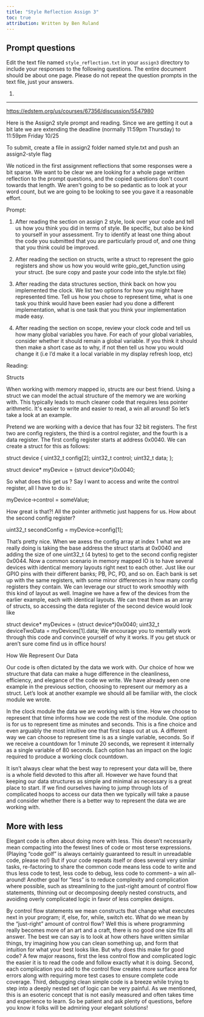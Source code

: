 ```yaml
---
title: "Style Reflection Assign 3"
toc: true
attribution: Written by Ben Ruland
---
```



## Prompt questions
Edit the text file named `style_reflection.txt` in your `assign3` directory to include your responses to the following questions. The entire document should be about one page. Please do not repeat the question prompts in the text file, just your answers.

1.

-------------

https://edstem.org/us/courses/67356/discussion/5547980

Here is the Assign2 style prompt and reading. Since we are getting it out a bit late we are extending the deadline (normally 11:59pm Thursday) to 11:59pm Friday 10/25

To submit, create a file in assign2 folder named style.txt and push an assign2-style flag

We noticed in the first assignment reflections that some responses were a bit sparse. We want to be clear we are looking for a whole page written reflection to the prompt questions, and the copied questions don't count towards that length. We aren't going to be so pedantic as to look at your word count, but we are going to be looking to see you gave it a reasonable effort.

Prompt:

1. After reading the section on assign 2 style, look over your code and tell us how you think you did in terms of style. Be specific, but also be kind to yourself in your assessment. Try to identify at least one thing about the code you submitted that you are particularly proud of, and one thing that you think could be improved.

2. After reading the section on structs, write a struct to represent the gpio registers and show us how you would write gpio_get_function using your struct. (be sure copy and paste your code into the style.txt file)

3. After reading the data structures section, think back on how you implemented the clock. We list two options for how you might have represented time. Tell us how you chose to represent time, what is one task you think would have been easier had you done a different implementation, what is one task that you think your implementation made easy.

4. After reading the section on scope, review your clock code and tell us how many global variables you have. For each of your global variables, consider whether it should remain a global variable. If you think it should then make a short case as to why, if not then tell us how you would change it (i.e I’d make it a local variable in my display refresh loop, etc)


Reading:

Structs

When working with memory mapped io, structs are our best friend. Using a struct we can model the actual structure of the memory we are working with. This typically leads to much cleaner code that requires less pointer arithmetic. It's easier to write and easier to read, a win all around! So let’s take a look at an example.

Pretend we are working with a device that has four 32 bit registers. The first two are config registers, the third is a control register, and the fourth is a data register. The first config register starts at address 0x0040. We can create a struct for this as follows:


struct device {
 uint32_t config[2];
 uint32_t control;
 uint32_t data;
};

struct device* myDevice = (struct device*)0x0040;

So what does this get us ?
Say I want to access and write the control register, all I have to do is:

myDevice->control = someValue;

How great is that?! All the pointer arithmetic just happens for us. How about the second config register?

uint32_t secondConfig = myDevice->config[1];

That’s pretty nice. When we axess the config array at index 1 what we are really doing is taking the base address the struct starts at 0x0040 and adding the size of one uint32_t (4 bytes) to get to the second config register 0x0044. Now a common scenario in memory mapped IO is to have several devices with identical memory layouts right next to each other. Just like our GPIO pins with their different banks; PB, PC, PD, and so on. Each bank is set up with the same registers, with some minor differences in how many config registers they contain. We can leverage our struct to work smoothly with this kind of layout as well. Imagine we have a few of the devices from the earlier example, each with identical layouts. We can treat them as an array of structs, so accessing the data register of the second device would look like

struct device* myDevices = (struct device*)0x0040;
uint32_t deviceTwoData = myDevices[1].data;
We encourage you to mentally work through this code and convince yourself of why it works. If you get stuck or aren’t sure come find us in office hours!

How We Represent Our Data


Our code is often dictated by the data we work with. Our choice of how we structure that data can make a huge difference in the cleanliness, efficiency, and elegance of the code we write. We have already seen one example in the previous section, choosing to represent our memory as a struct. Let’s look at another example we should all be familiar with, the clock module we wrote.

In the clock module the data we are working with is time. How we choose to represent that time informs how we code the rest of the module. One option is for us to represent time as minutes and seconds. This is a fine choice and even arguably the most intuitive one that first leaps out at us. A different way we can choose to represent time is as a single variable, seconds. So if we receive a countdown for 1 minute 20 seconds, we represent it internally as a single variable of 80 seconds. Each option has an impact on the logic required to produce a working clock countdown.

It isn’t always clear what the best way to represent your data will be, there is a whole field devoted to this after all. However we have found that keeping our data structures as simple and minimal as necessary is a great place to start. If we find ourselves having to jump through lots of complicated hoops to access our data then we typically will take a pause and consider whether there is a better way to represent the data we are working with.


## More with less
Elegant code is often about doing more with less. This doesn’t necessarily mean compacting into the fewest lines of code or most terse expressions. (Playing “code golf” is always certainly guaranteed to result in unreadable code, please no!) But if your code repeats itself or does several very similar tasks, re-factoring to share the common code means less code to write and thus less code to test, less code to debug, less code to comment– a win all-around! Another goal for “less” is to reduce complexity and complication where possible, such as streamlining to the just-right amount of control flow statements, thinning out or decomposing deeply nested constructs, and avoiding overly complicated logic in favor of less complex designs.

By control flow statements we mean constructs that change what executes next in your program; if, else, for, while, switch etc. What do we mean by the “just-right” amount of control flow? Well this is where programming really becomes more of an art and a craft, there is no good one size fits all answer. The best we can say is to look at how others have written similar things, try imagining how you can clean something up, and form that intuition for what your best looks like. But why does this make for good code? A few major reasons, first the less control flow and complicated logic the easier it is to read the code and follow exactly what it is doing. Second, each complication you add to the control flow creates more surface area for errors along with requiring more test cases to ensure complete code coverage. Third, debugging clean simple code is a breeze while trying to step into a deeply nested set of logic can be very painful. As we mentioned, this is an esoteric concept that is not easily measured and often takes time and experience to learn. So be patient and ask plenty of questions, before you know it folks will be admiring your elegant solutions!

